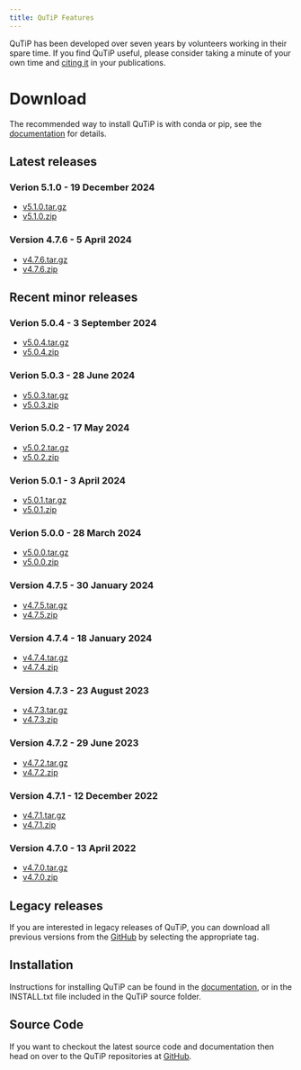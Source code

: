 ```yaml
---
title: QuTiP Features
---
```


<div class="row">
<div class="col-md-12">
<div class="alert alert-danger">
QuTiP has been developed over seven years by volunteers working in their spare time.  If you find QuTiP useful, please consider taking a minute of your own time and <a href='citing.html'>citing it</a> in your publications.
</div>
</div>
</div>

# Download

The recommended way to install QuTiP is with conda or pip, see the
[documentation](https://qutip.org/docs/latest/installation.html) for details.

## Latest releases

### Verion 5.1.0 - 19 December 2024

 - <a onclick="javascript:_gaq.push(['_trackEvent','download','qutip','qutip-5.1.0.tar.gz']); void(0);"
      href="https://github.com/qutip/qutip/archive/v5.1.0.tar.gz">v5.1.0.tar.gz</a>
 - <a onclick="javascript:_gaq.push(['_trackEvent','download','qutip','qutip-5.1.0.zip']); void(0);"
      href="https://github.com/qutip/qutip/archive/v5.1.0.zip">v5.1.0.zip</a>


### Version 4.7.6 - 5 April 2024

 - <a onclick="javascript:_gaq.push(['_trackEvent','download','qutip','qutip-4.7.6.tar.gz']); void(0);"
      href="https://github.com/qutip/qutip/archive/v4.7.6.tar.gz">v4.7.6.tar.gz</a>
 - <a onclick="javascript:_gaq.push(['_trackEvent','download','qutip','qutip-4.7.6.zip']); void(0);"
      href="https://github.com/qutip/qutip/archive/v4.7.6.zip">v4.7.6.zip</a>


## Recent minor releases

### Verion 5.0.4 - 3 September 2024

 - <a onclick="javascript:_gaq.push(['_trackEvent','download','qutip','qutip-5.0.4.tar.gz']); void(0);"
      href="https://github.com/qutip/qutip/archive/v5.0.4.tar.gz">v5.0.4.tar.gz</a>
 - <a onclick="javascript:_gaq.push(['_trackEvent','download','qutip','qutip-5.0.4.zip']); void(0);"
      href="https://github.com/qutip/qutip/archive/v5.0.4.zip">v5.0.4.zip</a>

### Verion 5.0.3 - 28 June 2024

 - <a onclick="javascript:_gaq.push(['_trackEvent','download','qutip','qutip-5.0.3.tar.gz']); void(0);"
      href="https://github.com/qutip/qutip/archive/v5.0.3.tar.gz">v5.0.3.tar.gz</a>
 - <a onclick="javascript:_gaq.push(['_trackEvent','download','qutip','qutip-5.0.3.zip']); void(0);"
      href="https://github.com/qutip/qutip/archive/v5.0.3.zip">v5.0.3.zip</a>

### Verion 5.0.2 - 17 May 2024

 - <a onclick="javascript:_gaq.push(['_trackEvent','download','qutip','qutip-5.0.2.tar.gz']); void(0);"
      href="https://github.com/qutip/qutip/archive/v5.0.2.tar.gz">v5.0.2.tar.gz</a>
 - <a onclick="javascript:_gaq.push(['_trackEvent','download','qutip','qutip-5.0.2.zip']); void(0);"
      href="https://github.com/qutip/qutip/archive/v5.0.2.zip">v5.0.2.zip</a>

### Verion 5.0.1 - 3 April 2024

 - <a onclick="javascript:_gaq.push(['_trackEvent','download','qutip','qutip-5.0.1.tar.gz']); void(0);"
      href="https://github.com/qutip/qutip/archive/v5.0.1.tar.gz">v5.0.1.tar.gz</a>
 - <a onclick="javascript:_gaq.push(['_trackEvent','download','qutip','qutip-5.0.1.zip']); void(0);"
      href="https://github.com/qutip/qutip/archive/v5.0.1.zip">v5.0.1.zip</a>

### Verion 5.0.0 - 28 March 2024

 - <a onclick="javascript:_gaq.push(['_trackEvent','download','qutip','qutip-5.0.0.tar.gz']); void(0);"
      href="https://github.com/qutip/qutip/archive/v5.0.0.tar.gz">v5.0.0.tar.gz</a>
 - <a onclick="javascript:_gaq.push(['_trackEvent','download','qutip','qutip-5.0.0.zip']); void(0);"
      href="https://github.com/qutip/qutip/archive/v5.0.0.zip">v5.0.0.zip</a>


### Version 4.7.5 - 30 January 2024

 - <a onclick="javascript:_gaq.push(['_trackEvent','download','qutip','qutip-4.7.5.tar.gz']); void(0);"
      href="https://github.com/qutip/qutip/archive/v4.7.5.tar.gz">v4.7.5.tar.gz</a>
 - <a onclick="javascript:_gaq.push(['_trackEvent','download','qutip','qutip-4.7.5.zip']); void(0);"
      href="https://github.com/qutip/qutip/archive/v4.7.5.zip">v4.7.5.zip</a>


### Version 4.7.4 - 18 January 2024

 - <a onclick="javascript:_gaq.push(['_trackEvent','download','qutip','qutip-4.7.4.tar.gz']); void(0);"
      href="https://github.com/qutip/qutip/archive/v4.7.4.tar.gz">v4.7.4.tar.gz</a>
 - <a onclick="javascript:_gaq.push(['_trackEvent','download','qutip','qutip-4.7.4.zip']); void(0);"
      href="https://github.com/qutip/qutip/archive/v4.7.4.zip">v4.7.4.zip</a>


### Version 4.7.3 - 23 August 2023

 - <a onclick="javascript:_gaq.push(['_trackEvent','download','qutip','qutip-4.7.3.tar.gz']); void(0);"
      href="https://github.com/qutip/qutip/archive/v4.7.3.tar.gz">v4.7.3.tar.gz</a>
 - <a onclick="javascript:_gaq.push(['_trackEvent','download','qutip','qutip-4.7.3.zip']); void(0);"
      href="https://github.com/qutip/qutip/archive/v4.7.3.zip">v4.7.3.zip</a>


### Version 4.7.2 - 29 June 2023

 - <a onclick="javascript:_gaq.push(['_trackEvent','download','qutip','qutip-4.7.2.tar.gz']); void(0);"
      href="https://github.com/qutip/qutip/archive/v4.7.2.tar.gz">v4.7.2.tar.gz</a>
 - <a onclick="javascript:_gaq.push(['_trackEvent','download','qutip','qutip-4.7.2.zip']); void(0);"
      href="https://github.com/qutip/qutip/archive/v4.7.2.zip">v4.7.2.zip</a>


### Version 4.7.1 - 12 December 2022

 - <a onclick="javascript:_gaq.push(['_trackEvent','download','qutip','qutip-4.7.1.tar.gz']); void(0);"
      href="https://github.com/qutip/qutip/archive/v4.7.1.tar.gz">v4.7.1.tar.gz</a>
 - <a onclick="javascript:_gaq.push(['_trackEvent','download','qutip','qutip-4.7.1.zip']); void(0);" href="https://github.com/qutip/qutip/archive/v4.7.1.zip">v4.7.1.zip</a>


### Version 4.7.0 - 13 April 2022

 - <a onclick="javascript:_gaq.push(['_trackEvent','download','qutip','qutip-4.7.0.tar.gz']); void(0);"
      href="https://github.com/qutip/qutip/archive/v4.7.0.tar.gz">v4.7.0.tar.gz</a>
 - <a onclick="javascript:_gaq.push(['_trackEvent','download','qutip','qutip-4.7.0.zip']); void(0);"
      href="https://github.com/qutip/qutip/archive/v4.7.0.zip">v4.7.0.zip</a>


## Legacy releases

If you are interested in legacy releases of QuTiP, you can download all previous
versions from the [GitHub](https://github.com/qutip/qutip/tags) by selecting the appropriate tag.


## Installation

Instructions for installing QuTiP can be found in the [documentation](/documentation.html), or
in the INSTALL.txt file included in the QuTiP source folder.


## Source Code

If you want to checkout the latest source code and documentation then head on
over to the QuTiP repositories at [GitHub](https://github.com/qutip).
